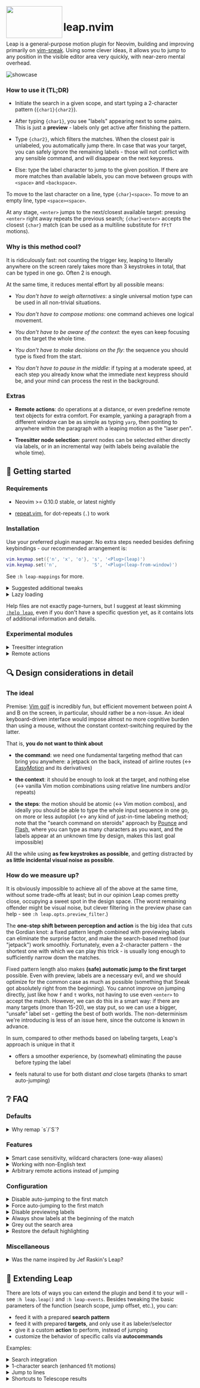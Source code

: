 <img align="left" width="150" height="85" src="../media/kangaroo.png?raw=true">

# leap.nvim

Leap is a general-purpose motion plugin for Neovim, building and improving
primarily on [vim-sneak](https://github.com/justinmk/vim-sneak). Using some
clever ideas, it allows you to jump to any position in the visible editor area
very quickly, with near-zero mental overhead.

![showcase](../media/showcase.gif?raw=true)

### How to use it (TL;DR)

* Initiate the search in a given scope, and start typing a 2-character pattern
  (`{char1}{char2}`).

* After typing `{char1}`, you see "labels" appearing next to some pairs. This
  is just a **preview** - labels only get active after finishing the pattern.

* Type `{char2}`, which filters the matches. When the closest pair is
  unlabeled, you automatically jump there. In case that was your target, you
  can safely ignore the remaining labels - those will not conflict with any
  sensible command, and will disappear on the next keypress.

* Else: type the label character to jump to the given position. If there are
  more matches than available labels, you can move between groups with
  `<space>` and `<backspace>`.

To move to the last character on a line, type `{char}<space>`. To move to an
empty line, type `<space><space>`.

At any stage, `<enter>` jumps to the next/closest available target: pressing
`<enter>` right away repeats the previous search; `{char}<enter>` accepts the
closest `{char}` match (can be used as a multiline substitute for `fFtT`
motions).

### Why is this method cool?

It is ridiculously fast: not counting the trigger key, leaping to literally
anywhere on the screen rarely takes more than 3 keystrokes in total, that can
be typed in one go. Often 2 is enough.

At the same time, it reduces mental effort by all possible means:

* _You don't have to weigh alternatives_: a single universal motion type can be
  used in all non-trivial situations.

* _You don't have to compose motions_: one command achieves one logical
  movement.

* _You don't have to be aware of the context_: the eyes can keep focusing on
  the target the whole time.

* _You don't have to make decisions on the fly_: the sequence you should type
  is fixed from the start.

* _You don't have to pause in the middle_: if typing at a moderate speed, at
  each step you already know what the immediate next keypress should be, and
  your mind can process the rest in the background.

### Extras

 * **Remote actions**: do operations at a distance, or even predefine remote
   text objects for extra comfort. For example, yanking a paragraph from a
   different window can be as simple as typing `yarp`, then pointing to
   anywhere within the paragraph with a leaping motion as the "laser pen".

 * **Treesitter node selection**: parent nodes can be selected either directly
   via labels, or in an incremental way (with labels being available the whole
   time).

## 🚀 Getting started

### Requirements

* Neovim >= 0.10.0 stable, or latest nightly

* [repeat.vim](https://github.com/tpope/vim-repeat), for dot-repeats (`.`) to
  work

### Installation

Use your preferred plugin manager. No extra steps needed besides defining
keybindings - our recommended arrangement is:

```lua
vim.keymap.set({'n', 'x', 'o'}, 's', '<Plug>(leap)')
vim.keymap.set('n',             'S', '<Plug>(leap-from-window)')
```

See `:h leap-mappings` for more.

<details>
<summary>Suggested additional tweaks</summary>

Highly recommended: define a preview filter to reduce visual noise and the
blinking effect after the first keypress (`:h leap.opts.preview_filter`). You
can still target any visible positions if needed, but you can define what is
considered an exceptional case.

```lua
-- Exclude whitespace and the middle of alphabetic words from preview:
--   foobar[baaz] = quux
--   ^----^^^--^^-^-^--^
require('leap').opts.preview_filter =
  function (ch0, ch1, ch2)
    return not (
      ch1:match('%s') or
      ch0:match('%a') and ch1:match('%a') and ch2:match('%a')
    )
  end
```

Define equivalence classes for brackets and quotes, in addition to the default
whitespace group:

```lua
require('leap').opts.equivalence_classes = { ' \t\r\n', '([{', ')]}', '\'"`' }
```

Use the traversal keys to repeat the previous motion without explicitly
invoking Leap:

```lua
require('leap.user').set_repeat_keys('<enter>', '<backspace>')
```

</details>

<details>
<summary>Lazy loading</summary>

...is all the rage now, but doing it via your plugin manager is unnecessary, as
Leap already lazy-loads itself, [as it
should](https://github.com/neovim/neovim/issues/35562#issuecomment-3239702727).
Using the `keys` feature of lazy.nvim might even cause
[problems](https://github.com/ggandor/leap.nvim/issues/191).

</details>

Help files are not exactly page-turners, but I suggest at least skimming
[`:help leap`](doc/leap.txt), even if you don't have a specific question yet,
as it contains lots of additional information and details.

### Experimental modules

<details>
<summary>Treesitter integration</summary>

You can either choose a node directly (`vR{label}`), or, in Normal/Visual mode,
use the traversal keys for incremental selection. The labels are forced to be
safe, so you can operate on the selection right away then (`vRRRy`). Traversal
can "wrap around" backwards (`vRr` selects the root node).

It is also worth noting that linewise mode (`VRRR...`, `yVR`) filters out
redundant nodes (only the outermost are kept in a given line range), making the
selection much more efficient.

```lua
vim.keymap.set({'x', 'o'}, 'R',  function ()
  require('leap.treesitter').select {
    -- To increase/decrease the selection in a clever-f-like manner,
    -- with the trigger key itself (vRRRRrr...). The default keys
    -- (<enter>/<backspace>) also work, so feel free to skip this.
    opts = require('leap.user').with_traversal_keys('R', 'r')
  }
end)
```

</details>

<details>
<summary>Remote actions</summary>

Inspired by [leap-spooky.nvim](https://github.com/ggandor/leap-spooky.nvim),
and [flash.nvim](https://github.com/folke/flash.nvim)'s similar feature.

This function allows you to perform an action in a remote location: it forgets
the current mode or pending operator, lets you leap to anywhere on the tab
page, then continues where it left off. Once an operation or insertion is
finished, it moves back to the original position, as if you had operated from
the distance.

```lua
vim.keymap.set({'n', 'x', 'o'}, 'gs', function ()
  require('leap.remote').action()
end)
```

Example: `gs{leap}yap`, `vgs{leap}apy`, or `ygs{leap}ap` yank the paragraph at
the position specified by `{leap}`.

**Jump with native search commands to off-screen areas**

The `remote` module is not really an extension, but more of an "inverse plugin"
bundled with Leap; the jump logic is not hardcoded - `action` can in fact use
any function via the `jumper` parameter, be it a custom `leap()` call or
something entirely different.

You can even use the native search commands directly, that is, target
off-screen regions, with the special `jumper` values `/` and `?`:

```lua
vim.keymap.set({'n', 'o'}, 'g/', function ()
  require('leap.remote').action { jumper = '/' }
end)
vim.keymap.set({'n', 'o'}, 'g?', function ()
  require('leap.remote').action { jumper = '?' }
end)
```

Vim tip: use `c_CTRL-G` and `c_CTRL-T` to move between matches without
finishing the search.

Note that in Normal mode you are free to move around after the jump. For
example, search for a markdown header, then move to the concrete target
(paragraph, line, word) you want to operate on.

**Icing on the cake, no. 1 - automatic paste after yanking**

With this, you can clone text objects or regions in the blink of an eye, even
from another window (just `ygs{leap}ap`, or, with predefiend remote text
object, `yarp{leap}`, and voilà, the remote paragraph appears there):

```lua
vim.api.nvim_create_autocmd('User', {
  pattern = 'RemoteOperationDone',
  group = vim.api.nvim_create_augroup('LeapRemote', {}),
  callback = function (event)
    -- Do not paste if some special register was in use.
    if vim.v.operator == 'y' and event.data.register == '"' then
      vim.cmd('normal! p')
    end
  end,
})
```

**Icing on the cake, no. 2 - giving input ahead of time (remote text objects)**

The `input` parameter lets you feed keystrokes automatically after the jump:

```lua
-- Trigger visual selection right away, so that you can `gs{leap}apy`:
vim.keymap.set({'n', 'o'}, 'gs', function ()
  require('leap.remote').action { input = 'v' }
end)

```

Other ideas: `V` (forced linewise), `K`, `gx`, etc.

By feeding text objects as `input`, you can create _remote text objects_, for
an even more intuitive workflow (`yarp{leap}` - "yank a remote paragraph
at..."):

```lua
-- Create remote versions of all a/i text objects by inserting `r`
-- into the middle (`iw` becomes `irw`, etc.).
do
  -- A trick to avoid having to create separate hardcoded mappings for
  -- each text object: when entering `ar`/`ir`, consume the next
  -- character, and create the input from that character concatenated to
  -- `a`/`i`.
  local remote_text_object = function (prefix)
     local ok, ch = pcall(vim.fn.getcharstr)  -- pcall for handling <C-c>
     if not ok or (ch == vim.keycode('<esc>')) then
       return
     end
     require('leap.remote').action { input = prefix .. ch }
  end

  for _, prefix in ipairs { 'a', 'i' } do
    vim.keymap.set({'x', 'o'}, prefix .. 'r', function ()
      remote_text_object(prefix)
    end)
  end
end
```

A very handy custom mapping - remote line(s), with optional `count`
(`yaa{leap}`, `y3aa{leap}`):

```lua
vim.keymap.set({'x', 'o'}, 'aa', function ()
  -- Force linewise selection.
  local V = vim.fn.mode(true):match('V') and '' or 'V'
  -- In any case, move horizontally, to trigger operations.
  local input = vim.v.count > 1 and (vim.v.count - 1 .. 'j') or 'hl'
  -- With `count=false` you can skip feeding count to the command
  -- automatically (we need -1 here, see above).
  require('leap.remote').action { input = V .. input, count = false }
end)
```

**Swapping regions**

It deserves mention that this feature also makes exchanging two regions of text
moderately simple, without needing a custom plugin: `d{region1} gs{leap}
v{region2}p <jumping-back-here> P`.

Example (swapping two words): `diw gs{leap} viwp P`.

With remote text objects, the swap is even simpler, almost on par with
[vim-exchange](https://github.com/tommcdo/vim-exchange): `diw virw{leap}p P`.

Using remote text objects _and_ combining them with an exchange operator is
pretty much text editing at the speed of thought: `cxiw cxirw{leap}`.

</details>

## 🔍 Design considerations in detail

### The ideal

Premise: [Vim golf](https://www.vimgolf.com/) is incredibly fun, but efficient
movement between point A and B on the screen, in particular, should rather be a
non-issue. An ideal keyboard-driven interface would impose almost no more
cognitive burden than using a mouse, without the constant context-switching
required by the latter.

That is, **you do not want to think about**

* **the command**: we need one fundamental targeting method that can bring you
  anywhere: a jetpack on the back, instead of airline routes (↔
  [EasyMotion](https://github.com/easymotion/vim-easymotion) and its
  derivatives)

* **the context**: it should be enough to look at the target, and nothing else
  (↔ vanilla Vim motion combinations using relative line numbers and/or
  repeats)

* **the steps**: the motion should be atomic (↔ Vim motion combos), and ideally
  you should be able to type the whole input sequence in one go, on more or
  less autopilot (↔ any kind of just-in-time labeling method; note that the
  "search command on steroids" approach by
  [Pounce](https://github.com/rlane/pounce.nvim) and
  [Flash](https://github.com/folke/flash.nvim), where you can type as many
  characters as you want, and the labels appear at an unknown time by design,
  makes this last goal impossible)

All the while using **as few keystrokes as possible**, and getting distracted by
**as little incidental visual noise as possible**.

### How do we measure up?

It is obviously impossible to achieve all of the above at the same time, without
some trade-offs at least; but in our opinion Leap comes pretty close, occupying
a sweet spot in the design space. (The worst remaining offender might be visual
noise, but clever filtering in the preview phase can help - see `:h
leap.opts.preview_filter`.)

The **one-step shift between perception and action** is the big idea that cuts
the Gordian knot: a fixed pattern length combined with previewing labels can
eliminate the surprise factor, and make the search-based method (our "jetpack")
work smoothly. Fortunately, even a 2-character pattern - the shortest one with
which we can play this trick - is usually long enough to sufficiently narrow
down the matches.

Fixed pattern length also makes **(safe) automatic jump to the first target**
possible. Even with preview, labels are a necessary evil, and we should
optimize for the common case as much as possible (something that Sneak got
absolutely right from the beginning). You cannot improve on jumping directly,
just like how `f` and `t` works, not having to use even `<enter>` to accept the
match. However, we can do this in a smart way: if there are many targets (more
than 15-20), we stay put, so we can use a bigger, "unsafe" label set - getting
the best of both worlds. The non-determinism we're introducing is less of an
issue here, since the outcome is known in advance.

In sum, compared to other methods based on labeling targets, Leap's approach is
unique in that it

* offers a smoother experience, by (somewhat) eliminating the pause before
  typing the label

* feels natural to use for both distant _and_ close targets (thanks to smart
  auto-jumping)

## ❔ FAQ

### Defaults

<details>
<summary>Why remap `s`/`S`?</summary>

Common operations should use the fewest keystrokes and the most comfortable
keys, so it makes sense to take those over by Leap, especially given that both
native commands have synonyms:

Normal mode

* `s` = `cl` (or `xi`)
* `S` = `cc`

Visual mode

* `s` = `c`
* `S` = `Vc`, or `c` if already in linewise mode

</details>

### Features

<details>
<summary>Smart case sensitivity, wildcard characters (one-way
aliases)</summary>

The preview phase, unfortunately, makes them impossible, by design: for a
potential match, we might need to show two different labels (corresponding to
two different futures) at the same time (`:h leap-wildcard-problem`).
([1](https://github.com/ggandor/leap.nvim/issues/28),
[2](https://github.com/ggandor/leap.nvim/issues/89#issuecomment-1368885497),
[3](https://github.com/ggandor/leap.nvim/issues/155#issuecomment-1556124351))

</details>

<details>
<summary>Working with non-English text</summary>

If a [`language-mapping`](https://neovim.io/doc/user/map.html#language-mapping)
([`'keymap'`](https://neovim.io/doc/user/options.html#'keymap')) is active,
Leap waits for keymapped sequences as needed and searches for the keymapped
result as expected.

Also check out `opts.equivalence_classes`, that lets you group certain
characters together as mutual aliases, e.g.:

```lua
{
  ' \t\r\n', 'aäàáâãā', 'dḍ', 'eëéèêē', 'gǧğ', 'hḥḫ',
  'iïīíìîı', 'nñ', 'oō', 'sṣšß', 'tṭ', 'uúûüűū', 'zẓ'
}
```

</details>

<details>
<summary>Arbitrary remote actions instead of jumping</summary>

Basic template:

```lua
local function remote_action ()
  require('leap').leap {
    windows = require('leap.user').get_focusable_windows(),
    action = function (target)
      local winid = target.wininfo.winid
      local lnum, col = unpack(target.pos)  -- 1/1-based indexing!
      -- ... do something at the given position ...
    end,
  }
end
```

See [Extending Leap](#extending-leap) for more.

</details>

### Configuration

<details>
<summary>Disable auto-jumping to the first match</summary>

```lua
require('leap').opts.safe_labels = ''
```

</details>

<details>
<summary>Force auto-jumping to the first match</summary>

```lua
require('leap').opts.labels = ''
```

</details>

<details>
<summary>Disable previewing labels</summary>

```lua
require('leap').opts.preview_filter = function () return false end
```

</details>


<details>
<summary>Always show labels at the beginning of the match</summary>

Warning: `on_beacons` is an experimental escape hatch, and this workaround
depends on implementation details.

```lua
-- `on_beacons` hooks into `beacons.light_up_beacons`, the function
-- responsible for displaying stuff.
require('leap').opts.on_beacons = function (targets, _, _)
  for _, t in ipairs(targets) do
    -- Overwrite the `offset` value in all beacons.
    -- target.beacon looks like: { <offset>, <extmark_opts> }
    if t.label and t.beacon then t.beacon[1] = 0 end
  end
end
```

</details>

<details>
<summary>Grey out the search area</summary>

Set the `LeapBackdrop` highlight group (usually linking to `Comment` is
preferable):

```lua
vim.api.nvim_set_hl(0, 'LeapBackdrop', { link = 'Comment' })
```

</details>

<details>
<summary>Restore the default highlighting</summary>

If a certain color scheme sets the highlight groups for Leap in a way that you
don't particularly like, the simplest solution (besides a PR) is:

```lua
vim.api.nvim_create_autocmd('ColorScheme', {
  group = vim.api.nvim_create_augroup('LeapColorTweaks', {}),
  callback = function ()
    if vim.g.colors_name == 'bad_color_scheme' then
      -- Forces using the defaults: sets `IncSearch` for labels,
      -- `Search` for matches, removes `LeapBackdrop`, and updates the
      -- look of concealed labels.
      require('leap').init_hl(true)
    end
  end
})
```

</details>

### Miscellaneous

<details>
<summary>Was the name inspired by Jef Raskin's Leap?</summary>

To paraphrase Steve Jobs about their logo and Turing's poison apple, I wish it
were, but it is a coincidence. "Leap" is just another synonym for "jump", that
happens to rhyme with Sneak. That said, you can think of the name as a
little tribute to the great pioneer of interface design, even though embracing
the modal paradigm is a fundamental difference in Vim's approach.

</details>

## 🔧 Extending Leap

There are lots of ways you can extend the plugin and bend it to your will - see
`:h leap.leap()` and `:h leap-events`. Besides tweaking the basic parameters of
the function (search scope, jump offset, etc.), you can:

* feed it with a prepared **search pattern**
* feed it with prepared **targets**, and only use it as labeler/selector
* give it a custom **action** to perform, instead of jumping
* customize the behavior of specific calls via **autocommands**

Examples:

<details>
<summary>Search integration</summary>

When finishing a `/` or `?` search command, automatically label visible
matches, so that you can jump to them directly.

Note: `pattern` is an experimental feature at the moment.

```lua
vim.api.nvim_create_autocmd('CmdlineLeave', {
  group = vim.api.nvim_create_augroup('LeapOnSearch', {}),
  callback = function ()
    local ev = vim.v.event
    local is_search_cmd = (ev.cmdtype == '/') or (ev.cmdtype == '?')
    local cnt = vim.fn.searchcount().total

    if is_search_cmd and (not ev.abort) and (cnt > 1) then
      -- Allow CmdLineLeave-related chores to be completed before
      -- invoking Leap.
      vim.schedule(function ()
        -- We want "safe" labels, but no auto-jump (as the search
        -- command already does that), so just use `safe_labels`
        -- as `labels`, with n/N removed.
        local labels = require('leap').opts.safe_labels:gsub('[nN]', '')
        -- For `pattern` search, we never need to adjust conceallevel
        -- (no user input).
        local vim_opts = require('leap').opts.vim_opts
        vim_opts['wo.conceallevel'] = nil

        require('leap').leap {
          pattern = vim.fn.getreg('/'),  -- last search pattern
          windows = { vim.fn.win_getid() },
          opts = { safe_labels = '', labels = labels, vim_opts = vim_opts, }
        }
      end)
    end
  end,
})
```

The above might be enough for your needs, but here is another snippet, which
sets keys to leap to visible matches of the previous search pattern anytime. It
also:

* allows traversing with the trigger key, so that you can `<c-s><c-s>...`.
* allows using the keys in Command-line mode too, so that you can exit and jump
  (or traverse) right away, without needing to press `enter` first
  (`/pattern<c-s>{label}`, `/pattern<c-s><c-s>...`).

Rationale for the suggested keys: `<c-s>` is the default Leap trigger combined
with a modifier, to make it usable in Command-line mode; and with `<c-q>`, the
pair resembles `c_CTRL-G` and `c_CTRL-T` (`s` is - sort of - below `q`).

```lua
do
  local function leap_search (key, is_reverse)
    local cmdline_mode = vim.fn.mode(true):match('^c')
    if cmdline_mode then
      -- Finish the search command.
      vim.api.nvim_feedkeys(vim.keycode('<enter>'), 't', false)
    end
    if vim.fn.searchcount().total < 1 then
      return
    end
    -- Activate again if `:nohlsearch` has been used (Normal/Visual mode).
    vim.go.hlsearch = vim.go.hlsearch

    -- Allow the search command to complete its chores before
    -- invoking Leap (Command-line mode).
    vim.schedule(function ()
      local leap = require('leap')
      -- Allow traversing with the trigger key.
      local next_target = vim.deepcopy(leap.opts.keys.next_target)
      if type(next_target) == 'string' then
        next_target = { next_target }
      end
      table.insert(next_target, key)

      leap.leap {
        pattern = vim.fn.getreg('/'),
        -- If you always want to go forward/backward with the given key,
        -- regardless of the previous search direction, just set this to
        -- `is_reverse`.
        backward = (is_reverse and vim.v.searchforward == 1)
                   or (not is_reverse and vim.v.searchforward == 0),
        opts = {
          keys = { next_target = next_target },
          -- Auto-jumping to the second match would be confusing without
          -- 'incsearch'.
          safe_labels = (cmdline_mode and not vim.o.incsearch) and ''
            -- Keep n/N usable in any case.
            or leap.opts.safe_labels:gsub('[nN]', ''),
        }
      }
      -- You might want to switch off the highlights after leaping.
      -- vim.cmd('nohlsearch')
    end)
  end

  vim.keymap.set({'n', 'x', 'o', 'c'}, '<c-s>', function ()
    leap_search('<c-s>', false)
  end, { desc = 'Leap to search matches' })

  vim.keymap.set({'n', 'x', 'o', 'c'}, '<c-q>', function ()
    leap_search('<c-q>', true)
  end, { desc = 'Leap to search matches (reverse)' })
end
```

</details>

<details>
<summary>1-character search (enhanced f/t motions)</summary>

Note: `inputlen` is an experimental feature at the moment.

```lua
do
  -- Return an argument table for `leap()`, tailored for f/t-motions.
  local function as_ft (key_specific_args)
    local common_args = {
      inputlen = 1,
      inclusive = true,
      -- To limit search scope to the current line:
      -- pattern = function (pat) return '\\%.l'..pat end,
      opts = {
        labels = '',  -- force autojump
        safe_labels = vim.fn.mode(1):match'[no]' and '' or nil,  -- [1]
        case_sensitive = true,                                   -- [2]
      },
    }
    return vim.tbl_deep_extend('keep', common_args, key_specific_args)
  end

  local clever = require('leap.user').with_traversal_keys        -- [3]
  local clever_f = clever('f', 'F')
  local clever_t = clever('t', 'T')

  for key, key_specific_args in pairs {
    f = { opts = clever_f, },
    F = { backward = true, opts = clever_f },
    t = { offset = -1, opts = clever_t },
    T = { backward = true, offset = 1, opts = clever_t },
  } do
    vim.keymap.set({'n', 'x', 'o'}, key, function ()
      require('leap').leap(as_ft(key_specific_args))
    end)
  end
end

------------------------------------------------------------------------
-- [1] Match the modes here for which you don't want to use labels
--     (`:h mode()`, `:h lua-pattern`).
-- [2] For 1-char search, you might want to aim for precision instead of
--     typing comfort, to get as many direct jumps as possible.
-- [3] This helper function makes it easier to set "clever-f"-like
--     functionality (https://github.com/rhysd/clever-f.vim), returning
--     an `opts` table derived from the defaults, where:
--     * the given keys are added to `keys.next_target` and
--       `keys.prev_target`
--     * the forward key is used as the first label in `safe_labels`
--     * the backward (reverse) key is removed from `safe_labels`
```

</details>

<details>
<summary>Jump to lines</summary>

Note: `pattern` is an experimental feature at the moment.

```lua
vim.keymap.set({'n', 'x', 'o'}, '|', function ()
  local line = vim.fn.line('.')
  -- Skip 3-3 lines around the cursor.
  local top, bot = unpack { math.max(1, line - 3), line + 3 }
  require('leap').leap {
    pattern = '\\v(%<'..top..'l|%>'..bot..'l)$',
    windows = { vim.fn.win_getid() },
    opts = { safe_labels = '' }
  }
end)
```

</details>

<details>
<summary>Shortcuts to Telescope results</summary>

```lua
local function get_targets (picker)
  local scroller = require('telescope.pickers.scroller')
  local wininfo = vim.fn.getwininfo(picker.results_win)[1]
  local bottom = wininfo.botline - 2  -- skip the current row
  local top = math.max(
    scroller.top(picker.sorting_strategy,
                 picker.max_results,
                 picker.manager:num_results()),
    wininfo.topline - 1
  )
  local targets = {}
  for lnum = bottom, top, -1 do
    table.insert(targets, { wininfo = wininfo, pos = { lnum + 1, 1 } })
  end
  return targets
end

local function pick_with_leap (buf)
  local picker = require('telescope.actions.state').get_current_picker(buf)
  require('leap').leap {
    targets = get_targets(picker),
    action = function (target)
      picker:set_selection(target.pos[1] - 1)
      require('telescope.actions').select_default(buf)
    end,
  }
end

require('telescope').setup {
  defaults = {
    mappings = {
      i = { ['<a-p>'] = pick_with_leap },
    }
  }
}
```

</details>
